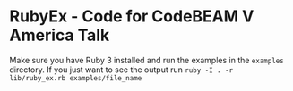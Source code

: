 # RubyEx - Code for CodeBEAM V America Talk

Make sure you have Ruby 3 installed and run the examples in the `examples` directory. If you just want to see the output run `ruby -I . -r lib/ruby_ex.rb examples/file_name`
